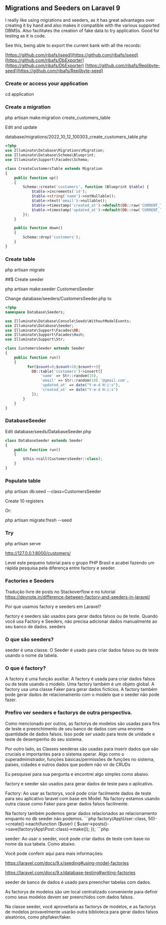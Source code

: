 ## Migrations and Seeders on Laravel 9

I really like using migrations and seeders, as it has great advantages over creating it by hand and also makes it compatible with the various supported DBMSs. Also facilitates the creation of fake data to try application. Good for testing as it is code. 

See this, being able to export the current bank with all the records:

[https://github.com/ribafs/iseed](https://github.com/ribafs/iseed)
[https://github.com/ribafs/DbExporter](https://github.com/ribafs/DbExporter)
[https://github.com/ribafs/Replibyte-seed](https://github.com/ribafs/Replibyte-seed)

### Create or access your application

cd application

### Create a migration

php artisan make:migration create_customers_table

Edit and update

database/migrations/2022_10_12_100303_create_customers_table.php

```php
<?php
use Illuminate\Database\Migrations\Migration;
use Illuminate\Database\Schema\Blueprint;
use Illuminate\Support\Facades\Schema;

class CreateCustomersTable extends Migration
{
    public function up()
    {
        Schema::create('customers', function (Blueprint $table) {
            $table->increments('id');
            $table->string('name')->notNullable();
            $table->text('email')->nullable();
            $table->timestamp('created_at')->default(DB::raw('CURRENT_TIMESTAMP'));
            $table->timestamp('updated_at')->default(DB::raw('CURRENT_TIMESTAMP'));
        });
    }

    public function down()
    {
        Schema::drop('customers');
    }
}
```

### Create table

php artisan migrate


##$ Create seeder

php artisan make:seeder CustomersSeeder

Change database/seeders/CustomersSeeder.php to

```php
<?php
namespace Database\Seeders;

use Illuminate\Database\Console\Seeds\WithoutModelEvents;
use Illuminate\Database\Seeder;
use Illuminate\Support\Facades\DB;
use Illuminate\Support\Facades\Hash;
use Illuminate\Support\Str;

class CustomersSeeder extends Seeder
{
    public function run()
    {
          for($count=0;$count<10;$count++){
            DB::table('customers')->insert([
                'name' => Str::random(15),
                'email' => Str::random(10).'@gmail.com',
                'updated_at' => date("Y-m-d H:i:s"),
                'created_at' => date("Y-m-d H:i:s")                
            ]);
        }
    }
}
```

### DatabaseSeeder

Edit database/seeds/DatabaseSeeder.php 

```php
class DatabaseSeeder extends Seeder
{
    public function run()
    {
        $this->call(CustomersSeeder::class);
    }
}
```

### Populate table

php artisan db:seed --class=CustomersSeeder

Create 10 registers

Or:

php artisan migrate:fresh --seed


### Try

php artisan serve

http://127.0.0.1:8000/customers/


Levei este pequeno tutorial para o grupo PHP Brasil e acabei fazendo um rápida pesquisa pela diferença entre factory e seeder.

### Factories e Seeders

Tradução livre de posts no Stackoverflow e no tutorial https://devnote.in/difference-between-factory-and-seeders-in-laravel/

Por que usamos factory e seeders em Laravel?

factory e seeders são usados ​​para gerar dados falsos ou de teste. Quando você usa Factory e Seeders, não precisa adicionar dados manualmente ao seu banco de dados.
seeders 

### O que são seeders?

seeder é uma classe. O Seeder é usado para criar dados falsos ou de teste usando o nome da tabela.

### O que é factory?

A factory é uma função auxiliar. A factory é usada para criar dados falsos ou de teste usando o modelo. Uma factory também é um objeto global. A factory usa uma classe Faker para gerar dados fictícios. A factory também pode gerar dados de relacionamento com o modelo que o seeder não pode fazer.


### Prefiro ver seeders e factorys de outra perspectiva.

Como mencionado por outros, as factorys de modelos são usadas para fins de teste e preenchimento de seu banco de dados com uma enorme quantidade de dados falsos. Isso pode ser usado para teste de unidade e teste de desempenho do seu sistema.

Por outro lado, as Classes seederas são usadas para inserir dados que são cruciais e importantes para o sistema operar. Algo como o superadministrador, funções básicas/permissões de funções no sistema, países, cidades e outros dados que podem não vir de CRUDs


Eu pesquisei para sua pergunta e encontrei algo simples como abaixo.

factory e seeder são usados ​​para gerar dados de teste para o aplicativo.

Factory: Ao usar as factorys, você pode criar facilmente dados de teste para seu aplicativo laravel com base em Model. Na factory estamos usando outra classe como Faker para gerar dados falsos facilmente.

Na factory também podemos gerar dados relacionados ao relacionamento enquanto no db seeder não podemos.
´´´php
factory(App\User::class, 50)->create()->each(function ($user) {
        $user->posts()->save(factory(App\Post::class)->make());
});
´´´php

seeder: Ao usar o seeder, você pode criar dados de teste com base no nome da sua tabela. Como abaixo.


Você pode conferir aqui para mais informações:

https://laravel.com/docs/9.x/seeding#using-model-factories

https://laravel.com/docs/9.x/database-testing#writing-factories

seeder de banco de dados é usado para preencher tabelas com dados.

As factorys de modelos são um local centralizado conveniente para definir como seus modelos devem ser preenchidos com dados falsos.

Na classe seeder, você aproveitaria as factorys de modelos, e as factorys de modelos provavelmente usarão outra biblioteca para gerar dados falsos aleatórios, como phpfaker/faker.


